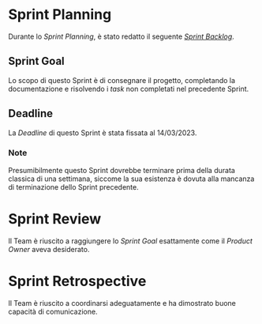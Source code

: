 # Sprint Planning

Durante lo _Sprint Planning_, è stato redatto il seguente [_Sprint Backlog_](fifth-sprint-backlog.xlsx).

## Sprint Goal

Lo scopo di questo Sprint è di consegnare il progetto, completando la documentazione e risolvendo i _task_ non
completati nel precedente Sprint.

## Deadline

La _Deadline_ di questo Sprint è stata fissata al 14/03/2023.

### Note

Presumibilmente questo Sprint dovrebbe terminare prima della durata classica di una settimana, siccome la sua 
esistenza è dovuta alla mancanza di terminazione dello Sprint precedente.

# Sprint Review

Il Team è riuscito a raggiungere lo _Sprint Goal_ esattamente come il _Product Owner_ aveva desiderato.

# Sprint Retrospective

Il Team è riuscito a coordinarsi adeguatamente e ha dimostrato buone capacità di comunicazione.
